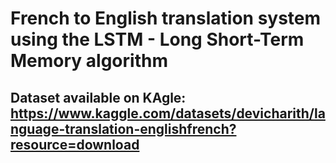 # French to English translation system using the **LSTM - Long Short-Term Memory** algorithm
## Dataset available on KAgle: https://www.kaggle.com/datasets/devicharith/language-translation-englishfrench?resource=download
